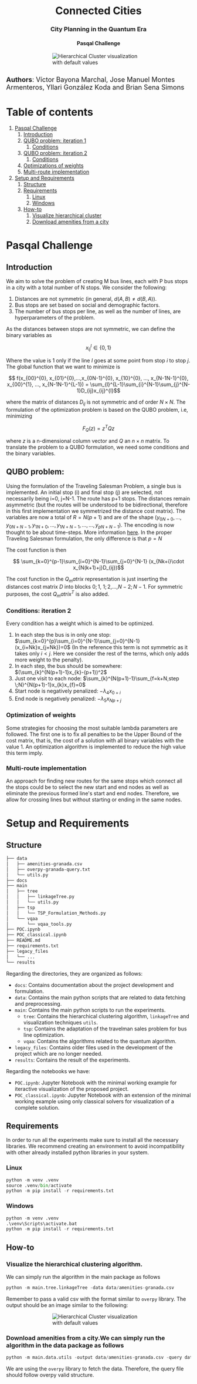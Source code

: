 <h1 align="center"> Connected Cities </h1>
<h3 align="center">  City Planning in the Quantum Era</h3>
<h4 align="center"> Pasqal Challenge </h4>

<img style="padding-bottom:2em;max-width:50%;height:auto;display:block;margin-left:auto;margin-right:auto" alt="Hierarchical Cluster visualization with default values" src="imgs/example.png"/>


<div>
<font size="4">
<emph><strong>Authors</strong></emph>: Víctor Bayona Marchal, Jose Manuel Montes Armenteros, Yllari González Koda and Brian Sena Simons
</font>
</div>


# Table of contents
1. [Pasqal Challenge](#pasqal-Challenge)
   1. [Introduction](#introduction)
   2. [QUBO problem: iteration 1](#qubo-problem-iteration-1)
       1. [Conditions](#conditions-iteration-1)
   3. [QUBO problem: iteration 2](#qubo-problem-iteration-2)
       1. [Conditions](#conditions-iteration-2)
   4. [Optimizations of weights](#optimization-of-weights)
   5. [Multi-route implementation](#multi-route-implementation)
2. [Setup and Requirements](#setup-and-requirements)
    1. [Structure](#structure)
    2. [Requirements](#setup)
        1. [Linux](#linux)
        2. [Windows](#windows)
    3. [How-to](#how-to)
        1. [Visualize hierarchical cluster](#visualize-the-hierarchical-clustering-algorithm)
        2. [Download amenities from a city](#download-amenities-from-a-city)

# Pasqal Challenge

## Introduction
We aim to solve the problem of creating M bus lines, each with P bus stops in a city with a total number of N stops. We consider the following:

1. Distances are not symmetric (in general, $d(A,B) \neq d(B,A)$).
2. Bus stops are set based on social and demographic factors.
3. The number of bus stops per line, as well as the number of lines, are hyperparameters of the problem.

As the distances between stops are not symmetric, we can define the binary variables as

```math
    x_{ij}^{l} \in \{0,1\}
```

Where the value is 1 only if the line $l$ goes at some point from stop $i$ to stop $j$. The global function that we want to minimize is

```math
    f(x_{00}^{0}, x_{01}^{0},...,x_{0N-1}^{0}, x_{10}^{0}, ..., x_{N-1N-1}^{0}, x_{00}^{1}, ..., x_{N-1N-1}^{L-1}) = \sum_{l}^{L-1}\sum_{i}^{N-1}\sum_{j}^{N-1}D_{ij}x_{ij}^{l}
```

where the matrix of distances $D_{ij}$ is not symmetric and of order $N\times N$. The formulation of the optimization problem is based on the QUBO problem, i.e, minimizing

```math
F_Q(z) = z^TQz
```

where $z$ is a n-dimensional column vector and $Q$ an $n\times n$ matrix. To translate the problem to a QUBO formulation, we need some conditions and the binary variables.

## QUBO problem:

Using the formulation of the Traveling Salesman Problem, a single bus is implemented. An initial stop (i) and final stop (j) are selected, not necessarily being i=0, j=N-1. The route has p+1 stops. The distances remain asymmetric (but the routes will be understood to be bidirectional, therefore in this first implementation we symmetrized the distance cost matrix). The variables are now a total of $R=N(p+1)$ and are of the shape $(y_{0N+0}, ..., y_{0N+N-1}, y_{1N+0},...,y_{1N+N-1},... ,..., y_{pN+N-1})$. The encoding is now thought to be about time-steps. More information [here](https://github.com/microsoft/qio-samples/blob/danielstocker-slc-ship-loading/samples/traveling-salesperson/traveling-salesperson.ipynb).  In the proper Traveling Salesman formulation, the only difference is that $p=N$

The cost function is then

```math
    \sum_{k=0}^{p-1}\sum_{i=0}^{N-1}\sum_{j=0}^{N-1} (x_{Nk+i}\cdot x_{N(k+1)+j}D_{ij})
```

The cost function in the $Q_matrix$ representation is just inserting the distances cost matrix $D$ into blocks $0;1$, $1;2$,...,$N-2;N-1$. For symmetric purposes, the cost $Q_matrix^{T}$ is also added.

### Conditions: iteration 2

Every condition has a weight which is aimed to be optimized.

1. In each step the bus is in only one stop: $\sum_{k=0}^{p}\sum_{i=0}^{N-1}\sum_{j=0}^{N-1}(x_{i+Nk}x_{j+Nk})=0$ (In the reference this term is not symmetric as it takes only $i<j$. Here we consider the rest of the terms, which only adds more weight to the penalty).
2. In each step, the bus should be somewhere: $(\sum_{k}^{N(p+1)-1}x_{k}-(p+1))^2$
3. Just one visit to each node: $\sum_{k}^{N(p+1)-1}\sum_{f=k+N,step \;N}^{N(p+1)-1}x_{k}x_{f}=0$
4. Start node is negatively penalized: $-\lambda_4 x_{0+i}$
5. End node is negatively penalized: $-\lambda_5 x_{Np+j}$

### Optimization of weights

Some strategies for choosing the most suitable lambda parameters are followed. The first one is to fix all penalties to be the Upper Bound of the cost matrix, that is, the cost of a solution with all binary variables with the value 1. An optimization algorithm is implemented to reduce the high value this term imply.

### Multi-route implementation

An approach for finding new routes for the same stops which connect all the stops could be to select the new start and end nodes as well as eliminate the previous formed line's start and end nodes. Therefore, we allow for crossing lines but without starting or ending in the same nodes.

# Setup and Requirements
## Structure
```bash
├── data
│   ├── amenities-granada.csv
│   ├── overpy-granada-query.txt
│   └── utils.py
├── docs
├── main
│   ├── tree
│   │   ├── linkageTree.py
│   │   └── utils.py
│   ├── tsp
│   │   └── TSP_Formulation_Methods.py
│   └── vqaa
│       └── vqaa_tools.py
├── POC.ipynb
├── POC_classical.ipynb
├── README.md
├── requirements.txt
├── legacy_files   
│   └── ...
└── results

```
Regarding the directories, they are organized as follows:
- `docs`: Contains documentation about the project development and formulation.
- `data`: Contains the main python scripts that are related to data fetching and preprocessing.
- `main`: Contains the main python scripts to run the experiments.
    - `tree`: Contains the hierarchical clustering algorithm, `linkageTree` and visualization techniques `utils`.
    - `tsp`: Contains the adaptation of the travelman sales problem for bus line optimization.
    - `vqaa`: Contains the algorithms related to the quantum algorithm.
- `legacy_files`: Contains older files used in the development of the project which are no longer needed.
- `results`: Contains the result of the experiments.

Regarding the notebooks we have:
- `POC.ipynb`: Jupyter Notebook with the minimal working example for iteractive visualization of the proposed project.
- `POC_classical.ipynb`: Jupyter Notebook with an extension of the minimal working example using only classical solvers for visualization of a complete solution.


## Requirements
In order to run all the experiments make sure to install all the necessary libraries.
We recommend creating an environment to avoid incompatibility with other already installed python libraries in your system.
### Linux
```python
python -m venv .venv
source .venv/bin/activate
python -m pip install -r requirements.txt
```
### Windows
```python
python -m venv .venv
.\venv\Scripts\activate.bat
python -m pip install -r requirements.txt
```
## How-to
### Visualize the hierarchical clustering algorithm.
We can simply run the algorithm in the main package as follows
```python
python -m main.tree.linkageTree -data data/amenities-granada.csv
```
Remember to pass a valid csv with the format similar to `overpy` library.
The output should be an image similar to the following:

<img style="max-width:50%;height:auto;display:block;margin-left:auto;margin-right:auto" alt="Hierarchical Cluster visualization with default values" src="imgs/HierarchicalDivision.png"/>

### Download amenities from a city.We can simply run the algorithm in the data package as follows
```python
python -m main.data.utils -output data/amenities-granada.csv -query data/overpy-granada-query.txt
```
We are using the `overpy` library to fetch the data. Therefore, the query file should follow overpy valid structure.
